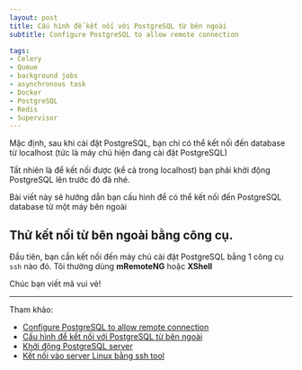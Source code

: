 ```yaml
---
layout: post
title: Cấu hình để kết nối với PostgreSQL từ bên ngoài
subtitle: Configure PostgreSQL to allow remote connection

tags:
- Celery
- Queue
- background jobs
- asynchronous task
- Docker
- PostgreSQL
- Redis
- Supervisor
---
```


Mặc định, sau khi cài đặt PostgreSQL, bạn chỉ có thể kết nối đến database từ localhost (tức là máy chủ hiện đang cài đặt PostgreSQL)

Tất nhiên là để kết nối được (kể cả trong localhost) bạn phải khởi động PostgreSQL lên trước đó đã nhé.

Bài viết này sẽ hướng dẫn bạn cấu hình để có thể kết nối đến PostgreSQL database từ một máy bên ngoài


## Thử kết nối từ bên ngoài bằng công cụ.

Đầu tiên, bạn cần kết nối đến máy chủ cài đặt PostgreSQL bằng 1 công cụ `ssh` nào đó. Tôi thường dùng **mRemoteNG** hoặc **XShell**









Chúc bạn viết mã vui vẻ!

-----
Tham khảo:
- [Configure PostgreSQL to allow remote connection](https://www.bigbinary.com/blog/configure-postgresql-to-allow-remote-connection)
- [Cấu hình để kết nối với PostgreSQL từ bên ngoài](https://dangxuanduy.com/database/cau-hinh-de-ket-noi-voi-postgresql-tu-ben-ngoai/)
- [Khởi động PostgreSQL server](https://dangxuanduy.com/database/khoi-dong-postgresql-server/)
- [Kết nối vào server Linux bằng ssh tool](https://dangxuanduy.com/lap-trinh/bash-shell/ket-noi-vao-server-linux-bang-ssh-tool/)